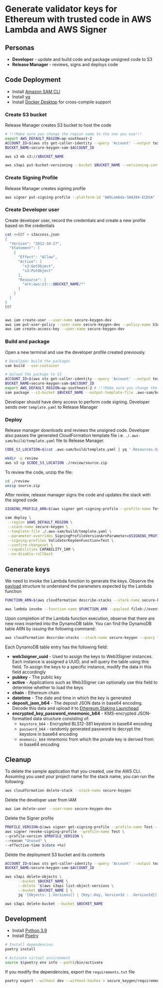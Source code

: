 # Generate validator keys for Ethereum with trusted code in AWS Lambda and AWS Signer

## Personas

* **Developer** - update and build code and package unsigned code to S3
* **Release Manager** - reviews, signs and deploys code

## Code Deployment

* Install [Amazon SAM CLI](https://docs.amazonaws.cn/en_us/serverless-application-model/latest/developerguide/install-sam-cli.html)
* Install [yq](https://github.com/mikefarah/yq/releases/tag/v4.30.4)
* Install [Docker Desktop](https://www.docker.com/products/docker-desktop/) for cross-compile support

### Create S3 bucket

Release Manager creates S3 bucket to host the code

```bash
# !!!Make sure you change the region name to the one you use!!!
export AWS_DEFAULT_REGION=ap-southeast-2
ACCOUNT_ID=$(aws sts get-caller-identity --query 'Account' --output text)
BUCKET_NAME=secure-keygen-sam-$ACCOUNT_ID

aws s3 mb s3://$BUCKET_NAME

aws s3api put-bucket-versioning --bucket $BUCKET_NAME --versioning-configuration MFADelete=Disabled,Status=Enabled
```

### Create Signing Profile

Release Manager creates signing profile

```bash
aws signer put-signing-profile --platform-id "AWSLambda-SHA384-ECDSA" --profile-name Test
```

### Create Developer user

Create developer user, record the credentials and create a new profile based on the credentials

```bash
cat <<EOT > s3access.json
{
  "Version": "2012-10-17",
  "Statement": [
    {
      "Effect": "Allow",
      "Action": [
        "s3:GetObject",
        "s3:PutObject"
      ],
      "Resource": [
        "arn:aws:s3:::$BUCKET_NAME/*"
      ]
    }
  ]
}
EOT


aws iam create-user --user-name secure-keygen-dev
aws iam put-user-policy --user-name secure-keygen-dev --policy-name S3Access --policy-document file://s3access.json
aws iam create-access-key --user-name secure-keygen-dev
```

### Build and package

Open a new terminal and use the developer profile created previously.

```bash
# Developer build the packages
sam build --use-container

# Upload the package to S3
ACCOUNT_ID=$(aws sts get-caller-identity --query 'Account' --output text)
BUCKET_NAME=secure-keygen-sam-$ACCOUNT_ID
export AWS_DEFAULT_REGION=ap-southeast-2 # !!!Make sure you change the region name to the one you use!!!
sam package --s3-bucket $BUCKET_NAME --output-template-file .aws-sam/build/template.yaml --region $AWS_DEFAULT_REGION
```

Developer should have deny access to perform code signing. Developer sends over `template.yaml` to Release Manager

### Deploy

Release manager downloads and reviews the unsigned code. Developer also passes the generated CloudFormation template file i.e. `./.aws-sam/build/template.yaml` file to Release Manager.

```bash
CODE_S3_LOCATION=$(cat .aws-sam/build/template.yaml | yq '.Resources.ValidatorKeyGenFunction.Properties.CodeUri')

mkdir -p review
aws s3 cp $CODE_S3_LOCATION ./review/source.zip
```

To review the code, unzip the file:

```bash
cd ./review
unzip source.zip
```

After review, release manager signs the code and updates the stack with the signed code

```bash
SIGNING_PROFILE_ARN=$(aws signer get-signing-profile --profile-name Test --query profileVersionArn --output text)

sam deploy \
 --region $AWS_DEFAULT_REGION \
 --stack-name secure-keygen \
 --template-file ./.aws-sam/build/template.yaml \
 --parameter-overrides SigningProfileVersionArnParameter=$SIGNING_PROFILE_ARN \
 --signing-profiles ValidatorKeyGenFunction=Test \
 --confirm-changeset \
 --capabilities CAPABILITY_IAM \
 --no-disable-rollback
```

## Generate keys

We need to invoke the Lambda function to generate the keys. Observe the [payload](events/lambdaPayload.json) structure to understand the parameters expected by the Lambda function

```bash
FUNCTION_ARN=$(aws cloudformation describe-stacks --stack-name secure-keygen --query "Stacks[0].Outputs[?OutputKey=='ValidatorKeyGenFunction'].OutputValue" --output text)

aws lambda invoke --function-name $FUNCTION_ARN --payload fileb://events/lambdaPayload.json output.json
```

Upon completion of the Lambda function execution, observe that there are new rows inserted into the DynamoDB table. You can find the DynamoDB table ARN by issuing the following command:

```bash
aws cloudformation describe-stacks --stack-name secure-keygen --query "Stacks[0].Outputs[?OutputKey=='ValidatorKeysTable'].OutputValue" --output text
```

Each DynamoDB table entry has the following field:

* **web3signer_uuid** - Used to assign the keys to Web3Signer instances. Each instance is assigned a UUID, and will query the table using this field. To assign the keys to a specific instance, modify the data in this field accordingly
* **pubkey** - The public key
* **active** - Applications such as Web3Signer can optionally use this field to determine whether to load the keys
* **chain** - Ethereum chain
* **datetime** - The date and time in which the key is generated
* **deposit_json_b64** - The deposit JSON data in base64 encoding. Decode this data and upload it to [Ethereum Staking Launchpad](https://launchpad.ethereum.org)
* **encrypted_key_password_mnemonic_b64** - KMS-encrypted JSON-formatted data structure consisting of:
  * `keystore_b64` - Encrypted BLS12-381 keystore in base64 encoding
  * `password_b64` - randomly generated password to decrypt the keystore in base64 encoding
  * `mnemonic_b64` mnemonic from which the private key is derived from in base64 encoding

## Cleanup

To delete the sample application that you created, use the AWS CLI. Assuming you used your project name for the stack name, you can run the following:

```bash
aws cloudformation delete-stack --stack-name secure-keygen
```

Delete the developer user from IAM

```bash
aws iam delete-user --user-name secure-keygen-dev
```

Delete the Signer profile

```bash
PROFILE_VERSION=$(aws signer get-signing-profile --profile-name Test --query profileVersion --output text)
aws signer revoke-signing-profile --profile-name Test \
--profile-version $PROFILE_VERSION \
--reason "Unused" \
--effective-time $(date +%s)
```

Delete the deployment S3 bucket and its contents

```bash
ACCOUNT_ID=$(aws sts get-caller-identity --query 'Account' --output text)
BUCKET_NAME=secure-keygen-sam-$ACCOUNT_ID

aws s3api delete-objects \
      --bucket $BUCKET_NAME \
      --delete "$(aws s3api list-object-versions \
      --bucket $BUCKET_NAME | \
      jq '{Objects: [.Versions[] | {Key:.Key, VersionId : .VersionId}], Quiet: false}')"

aws s3api delete-bucket --bucket $BUCKET_NAME
```

## Development

* Install [Python 3.9](https://www.python.org/downloads/release/python-390/)
* Install [Poetry](https://python-poetry.org/docs/)

```bash
# Install dependencies
poetry install

# Activate virtual environment
source $(poetry env info --path)/bin/activate
```

If you modify the dependencies, export the `requirements.txt` file

```bash
poetry export --without dev --without-hashes > secure_keygen/requirements.txt
```

